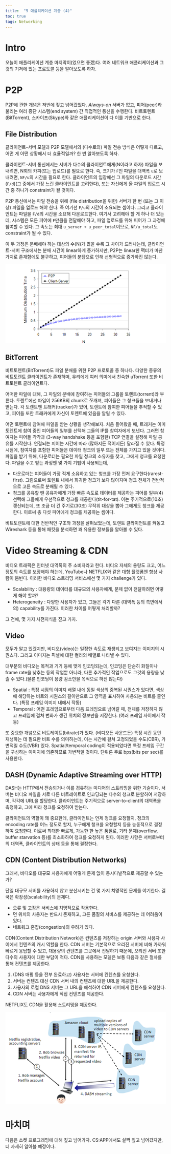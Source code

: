 ```yaml
---
title:  "5 애플리케이션 계층 (4)"
toc: true
tags: Networking
---
```


# Intro
오늘이 애플리케이션 계층 마지막이(었으면 좋겠)다. 여러 네트워크 애플리케이션과 그것의 기저에 있는 프로토콜 등을 알아보도록 하자.


# P2P
P2P에 관한 개념은 저번에 짚고 넘어갔었다. _Always-on_ 서버가 없고, 피어(peer)라 불리는 여러 종단 시스템(end system) 간 직접적인 통신을 수행한다. 비트토렌트(BitTorrent), 스카이프(Skype)와 같은 애플리케이션이 다 이를 기반으로 한다.

## File Distribution
클라이언트-서버 모델과 P2P 모델에서의 (다수로의) 파일 전송 방식은 어떻게 다르고, 어떤 게 어떤 상황에서 더 효율적일까? 한 번 알아보도록 하자.

클라이언트-서버 통신에서는 서버가 다수의 클라이언트에게(N이라고 하자) 파일을 보내려면, N회의 카피(또는 업로드)를 필요로 한다. 즉, 크기가 `F`인 파일을 대역폭 `u`로 보내려면, `NF/u`의 시간을 필요로 한다. 클라이언트의 입장에선 그 파일의 다운로드 시간(`F/d`)(그 중에서 가장 느린 클라이언트를 고려한다), 또는 자신에게 올 파일의 업로드 시간 중 하나가 constraint가 될 것이다.

P2P 통신에서는 파일 전송을 위해 (file distribution을 위한) 서버가 한 번 (또는 그 이상) 파일을 업로드 해야 한다. 즉 여기선 `F/u`의 시간이 소요되는 셈이다. 그리고 클라이언트는 파일을 `F/d`의 시간을 소요해 다운로드한다. 여기서 고려해야 할 게 하나 더 있는데, 시스템은 모든 피어에 `F`만큼을 전달해야 하고, 파일 업로드를 위해 피어가 그 과정에 참여할 수 있다. 그 속도는 최대 `u_server + u_peer_total`이므로, `NF/u_total`도 constraint가 될 수 있다.

이 두 과정은 분배해야 하는 대상의 수(N)가 많을 수록 그 차이가 드러나는데, 클라이언트-서버 구조에서는 분배 시간이 linear하게 증가하지만, P2P는 linear한 팩터가 마찬가지로 존재함에도 불구하고, 피어들의 분담으로 인해 선형적으로 증가하진 않는다.

![](/imgs/network/net15.png)

## BitTorrent
비트토렌트(BitTorrent)도 파일 분배를 위한 P2P 프로토콜 중 하나다. 다양한 종류의 비트토렌트 클라이언트가 존재하며, 우리에게 여러 의미에서 친숙한 uTorrent 또한 비트토렌트 클라이언트다.

어떠한 파일에 대해, 그 파일의 분배에 참여하는 피어들의 그룹을 토렌트(torrent)라 부른다. 토렌트에선 파일이 256KB의 chunk로 쪼개져, 피어들은 그 청크들을 보내거나 받는다. 각 토렌트엔 트래커(tracker)가 있어, 토렌트에 참여한 피어들을 추적할 수 있고, 피어들 또한 트래커에게 자신이 토렌트에 있음을 알릴 수 있다. 

어떤 토렌트에 참여해 파일을 받는 상황을 생각해보자. 처음 들어왔을 때, 트래커는 이미 토렌트에 참여 중인 피어들의 일부를 선택해 그들의 IP를 참여자에게 보낸다. 그러면 참여자는 피어들 각각과 (3-way handshake 등을 포함한) TCP 연결을 설정해 파일 공유를 시작한다. 연결되는 피어는 시간에 따라 (많아지든 적어지든) 달라질 수 있다. 특정 시점에, 참여자를 포함한 피어들은 데이터 청크의 일부 또는 전체를 가지고 있을 것이다. 파일을 받기 위해, 다운로더는 필요한 파일 청크의 소유자를 찾고, 그에게 청크를 요청한다. 파일을 주고 받는 과정엔 몇 가지 기법이 사용되는데,

- 다운로더는 피어들이 가장 적게 소유하고 있는 청크를 가장 먼저 요구한다(rarest-first). 그럼으로써 토렌트 내에서 희귀한 청크가 보다 많아지며 청크 전체가 전반적으로 고른 속도로 분배될 수 있다.
- 청크를 공유할 땐 공유자에게 가장 빠른 속도로 데이터를 제공하는 피어를 일부(4) 선택해 그들에게 우선적으로 청크를 제공한다(tit-for-tat). 이는 주기적으로(10초) 갱신되는데, 또 조금 더 긴 주기로(30초) 무작위 대상을 뽑아 그에게도 청크를 제공한다. 이로써 총 다섯 피어에게 청크를 제공하는 셈이다.

비트토렌트에 대한 전반적인 구조와 과정을 살펴보았는데, 토렌트 클라이언트를 켜놓고 Wireshark 등을 통해 패킷을 분석하면 꽤 유용한 정보들을 알아볼 수 있다.

# Video Streaming & CDN
비디오 트래픽은 인터넷 대역폭의 주 소비자라고 한다. 비디오 자체의 용량도 크고, 어느 정도의 속도를 보장해야 하는데, YouTube나 NETFLIX와 같은 대형 플랫폼엔 항상 사람이 붐빈다. 이러한 비디오 스트리밍 서비스에선 몇 가지 challenge가 있다.

- Scalability : 대용량의 데이터를 대규모의 사용자에게, 문제 없이 전달하려면 어떻게 해야 할까?
- Heterogeneity : 다양한 사용자가 있고, 그들은 각기 다른 (대역폭 등의 측면에서의) capability를 가진다. 이러한 차이를 어떻게 처리할까?

그 전에, 몇 가지 사전지식을 짚고 가자.

## Video
모두가 알고 있겠지만, 비디오(video)는 일정한 속도로 재생되고 보여지는 이미지의 시퀀스다. 그리고 이미지는 픽셀에 대한 컬러의 배열로 나타낼 수 있다.

대부분의 비디오는 목적과 기기 등에 맞게 인코딩되는데, 인코딩은 단순히 화질이나 frame rate을 낮추는 등의 작업뿐 아니라, 다른 추가적인 작업으로도 그것의 용량을 낮출 수 있다.(물론 인코딩이 용량 감소만을 목적으로 하진 않는다)

- Spatial : 특정 시점의 이미지 배열 내에 동일 색상의 중복된 시퀀스가 있다면, 색상에 해당하는 비트와 시퀀스의 길이만으로 그 영역을 표시하여 사용되는 비트를 줄인다. (특정 프레임 이미지 내에서 작동)
- Temporal : 어떤 프레임으로부터 다음 프레임으로 넘어갈 때, 전체를 저장하지 않고 프레임에 걸쳐 변화가 생긴 위치의 정보만을 저장한다. (여러 프레임 사이에서 작동)

또 중요한 개념으로 비트레이트(bitrate)가 있다. (비디오든 사운드든) 특정 시간 동안 재생하는 데 필요한 비트 수를 의미하는데, 이는 시간에 걸쳐 고정되었을 수도(CBR), 가변적일 수도(VBR) 있다. Spatial/temporal coding이 적용되었다면 특정 프레임 구간을 구성하는 이미지에 의존하므로 가변적일 것이다. 단위론 주로 bps(bits per sec)를 사용한다.

## DASH (Dynamic Adaptive Streaming over HTTP)
DASH는 HTTP에서 전송되거나 이를 경유하는 미디어의 스트리밍을 위한 기술이다. 서버는 비디오 파일을 서로 다른 비트레이트로 인코딩되는 다수의 청크로 분할하여 저장하며, 각각에 URL을 할당한다. 클라이언트는 주기적으로 server-to-client의 대역폭을 측정하고, 그에 따라 청크를 요청하여 받는다.

클라이언트의 역할이 꽤 중요한데, 클라이언트는 언제 청크를 요청할지, 청크의 encoding rate를 어느 정도로 할지, 누구에게 청크를 요청할지 등을 능동적으로 결정하여 요청한다. 이로써 최대한 빠르게, 가능한 한 높은 품질로, 기타 문제(overflow, buffer starvation 등)를 최소화하여 청크를 요청하게 된다. 이러한 사항은 서버로부터의 대역폭, 클라이언트의 상태 등을 통해 결정한다.

## CDN (Content Distribution Networks)
그래서, 비디오를 대규모 사용자에게 어떻게 문제 없이 동시다발적으로 제공할 수 있는가? 

단일 대규모 서버를 사용하지 않고 분산시키는 건 몇 가지 치명적인 문제를 야기한다. 결국은 확장성(scalability)의 문제다.

- 오류 및 고장은 서비스에 치명적으로 작용한다.
- 먼 위치의 사용자는 반드시 존재하고, 고른 품질의 서비스를 제공하는 데 어려움이 있다.
- 네트워크 혼잡(congestion)의 우려가 있다.

CDN(Content Distribution Network)은 컨텐츠를 저장하는 origin 서버와 사용자 사이에서 컨텐츠의 캐시 역할을 한다. CDN 서버는 기본적으로 오리진 서버에 비해 가까워 빠르게 응답할 수 있고, 대용량의 컨텐츠를 그곳에서 전달하기 때문에, 오리진 서버 또한 다수의 사용자에 대한 부담이 적다. CDN을 사용하는 모델은 보통 다음과 같은 절차를 통해 컨텐츠를 제공한다.

1. (DNS 매핑 등을 전부 완료하고) 사용자는 서버에 컨텐츠를 요청한다.
2. 서버는 컨텐츠 대신 CDN 서버 내의 컨텐츠에 대한 URL을 제공한다.
3. 사용자의 로컬 DNS 서버는 그 URL을 해석하여 CDN 서버에게 컨텐츠를 요청한다.
4. CDN 서버는 사용자에게 직접 컨텐츠를 제공한다.

NETFLIX도 CDN을 활용해 스트리밍을 제공한다.

![](/imgs/network/net16.png)


# 마치며
다음은 소켓 프로그래밍에 대해 짚고 넘어가자. CS:APP에서도 살짝 짚고 넘어갔지만, 더 자세히 알아볼 예정이다.
